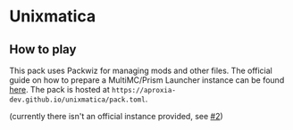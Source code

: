 # Unixmatica

## How to play

This pack uses Packwiz for managing mods and other files. The official guide on how to prepare a MultiMC/Prism Launcher instance can be found [here](https://packwiz.infra.link/tutorials/installing/packwiz-installer/). The pack is hosted at ``https://aproxia-dev.github.io/unixmatica/pack.toml``.

(currently there isn't an official instance provided, see [#2](https://github.com/Aproxia-dev/unixmatica/issues/2))